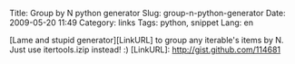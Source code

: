Title: Group by N python generator
Slug: group-n-python-generator
Date: 2009-05-20 11:49
Category: links
Tags: python, snippet
Lang: en

[Lame and stupid generator][LinkURL] to group any iterable's items by N. Just use itertools.izip instead! :)
[LinkURL]: http://gist.github.com/114681